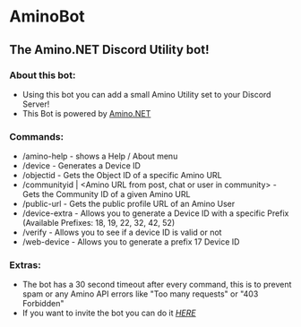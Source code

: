 # AminoBot
## The Amino.NET Discord Utility bot!

### About this bot:
- Using this bot you can add a small Amino Utility set to your Discord Server!
- This Bot is powered by [Amino.NET](https://github.com/FabioGaming/Amino.Net)

### Commands:
- /amino-help - shows a Help / About menu
- /device - Generates a Device ID
- /objectid <URL> - Gets the Object ID of a specific Amino URL
- /communityid <communityURL> | <Amino URL from post, chat or user in community> - Gets the Community ID of a given Amino URL
- /public-url <user URL> - Gets the public profile URL of an Amino User
- /device-extra <prefix> - Allows you to generate a Device ID with a specific Prefix (Available Prefixes: 18, 19, 22, 32, 42, 52)
- /verify - Allows you to see if a device ID is valid or not
- /web-device - Allows you to generate a prefix 17 Device ID
### Extras:
- The bot has a 30 second timeout after every command, this is to prevent spam or any Amino API errors like "Too many requests" or "403 Forbidden"
- If you want to invite the bot you can do it *[HERE](https://discord.com/api/oauth2/authorize?client_id=1068683105189253200&permissions=277025442816&scope=bot%20applications.commands)*

